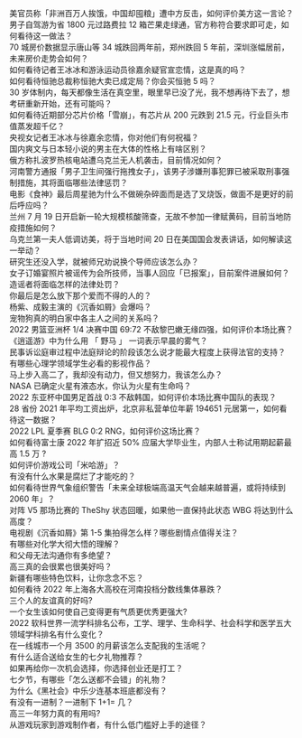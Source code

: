 美官员称「非洲百万人挨饿，中国却囤粮」遭中方反击，如何评价美方这一言论？  
男子自驾游为省 1800 元过路费拉 12 箱芒果走绿通，官方称符合要求即可走，如何看待这一做法？  
70 城房价数据显示唐山等 34 城跌回两年前，郑州跌回 5 年前，深圳涨幅居前，未来房价走势会如何？  
如何看待记者王冰冰和游泳运动员徐嘉余疑官宣恋情，这是真的吗？  
如何看待恒驰总裁称恒驰大卖已成定局？你会买恒驰 5 吗？  
30 岁体制内，每天都像生活在真空里，眼里早已没了光，我不想再待下去了，想考研重新开始，还有可能吗？  
如何看待近期部分芯片价格「雪崩」，有芯片从 200 元跌到 21.5 元，行业巨头市值蒸发超千亿？  
央视女记者王冰冰与徐嘉余恋情，你对他们有何祝福？  
国内爽文与日本轻小说的男主在大体的性格上有啥区别？  
俄方称扎波罗热核电站遭乌克兰无人机袭击，目前情况如何？  
河南警方通报「男子卫生间强行拖拽女子」，该男子涉嫌刑事犯罪已被采取刑事强制措施，其将面临哪些法律惩罚？  
电影《食神》最后周星驰为什么不做碗杂碎面而是选了叉烧饭，做面不是更好的前后呼应吗？  
兰州 7 月 19 日开启新一轮大规模核酸筛查，无故不参加一律赋黄码，目前当地防疫措施如何？  
乌克兰第一夫人低调访美，将于当地时间 20 日在美国国会发表讲话，如何解读这一举动？  
研究生还没入学，就被师兄劝说换个导师应该怎么办？  
女子订婚宴照片被谣传为会所技师，当事人回应「已报案」，目前案件进展如何？造谣者将面临怎样的法律处罚？  
你最后是怎么放下那个爱而不得的人的？  
杨紫、成毅主演的《沉香如屑》会爆吗？  
宠物狗真的明白家中各主人之间的关系吗？  
2022 男篮亚洲杯 1/4 决赛中国 69:72 不敌黎巴嫩无缘四强，如何评价本场比赛？  
《逍遥游》中为什么用 「 野马 」 一词表示早晨的雾气？  
民事诉讼庭审过程中法庭辩论的阶段该怎么说才能最大程度上获得法官的支持？  
有哪些心理学领域学生必看的影视作品？  
马上步入高二了，我却没有动力，但又想努力，我该怎么办？  
NASA 已确定火星有液态水，你认为火星有生命吗？  
2022 东亚杯中国男足首战 0:3 不敌韩国，如何评价本场比赛中国队的表现？  
28 省份 2021 年平均工资出炉，北京非私营单位年薪 194651 元居第一，如何看待这一数据？  
2022 LPL 夏季赛 BLG 0:2 RNG，如何评价这场比赛？  
如何看待富士康 2022 年扩招近 50% 应届大学毕业生，内部人士称试用期起薪最高 1.5 万 ?  
如何评价游戏公司「米哈游」？  
有没有什么水果是腐烂了才能吃的？  
如何看待世界气象组织警告「未来全球极端高温天气会越来越普遍，或将持续到 2060 年」？  
对阵 V5 那场比赛的 TheShy 状态回暖，如果他一直保持此状态 WBG 将达到什么高度？  
电视剧《沉香如屑》第 1-5 集拍得怎么样？哪些剧情点值得关注？  
有哪些对化学大彻大悟的理解？  
和父母无法沟通你有多绝望？  
高三真的会很累也很美好吗？  
新疆有哪些特色饮料，让你念念不忘？  
如何看待 2022 年上海各大高校在河南投档分数线集体暴跌？  
三个人的友谊真的好吗?  
一个女生该如何使自己变得更有气质更优秀更强大?  
2022 软科世界一流学科排名公布，工学、理学、生命科学、社会科学和医学五大领域学科排名有什么变化？  
在一线城市一个月 3500 的月薪该怎么支配我的生活呢？  
有什么适合送给女生的七夕礼物推荐？  
如果再给你一次机会选择，你选择创业还是打工？  
七夕节，有哪些「怎么送都不会错」的礼物？  
为什么《黑社会》中乐少连基本班底都没有？  
有没有一进制？一进制下 1+1= 几？  
高三一年努力真的有用吗?  
从游戏玩家到游戏制作者，有什么低门槛好上手的途径？  
